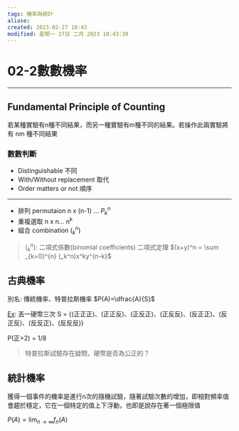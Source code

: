 ```yaml
---
tags: 機率與統計
aliase: 
created: 2023-02-27 18:43
modified: 星期一 27日 二月 2023 18:43:30
---
```


# 02-2數數機率
***
## Fundamental Principle of Counting

若某種實驗有n種不同結果，而另一種實驗有m種不同的結果。若操作此兩實驗將有 nm 種不同結果

### 數數判斷
- Distinguishable 不同
- With/Without replacement 取代
- Order matters or not 順序
***
- 排列 permutaion n x (n-1) ... $P_k^n$
- 重複選取 n x n... n<sup>k</sup>
- 組合 combination $(_k^n)$

>$(_k^n)$: 二項式係數(binomial coefficients) 
>二項式定理 $(x+y)^n = \sum _{k=0}^{n} (_k^n)x^ky^{n-k}$

## 古典機率
別名: 傳統機率、特普拉斯機率
$P(A)=\dfrac{A}{S}$

<u>Ex</u>: 丟一硬幣三次
S = {(正正正)、(正正反)、(正反正)、(正反反)、(反正正)、(反正反)、(反反正)、(反反反)}

P(正>2) = 1/8

>特普拉斯試驗存在疑問，硬幣是否為公正的？

## 統計機率
獲得一個事件的機率是進行n次的隨機試驗，隨著試驗次數的增加，即相對頻率值會趨於穩定，它在一個特定的值上下浮動，也即是說存在著一個極限值

$P(A)=\lim_{n\rightarrow \infty }f_n(A)$
